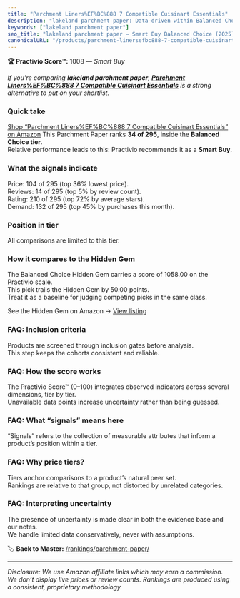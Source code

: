 ```yaml
---
title: "Parchment Liners%EF%BC%888 7 Compatible Cuisinart Essentials"
description: "lakeland parchment paper: Data-driven within Balanced Choice ranking using the Practivio Score™. Positioned by quality, value, demand, findability, momentum."
keywords: ["lakeland parchment paper"]
seo_title: "lakeland parchment paper — Smart Buy Balanced Choice (2025)"
canonicalURL: "/products/parchment-linersefbc888-7-compatible-cuisinart-essentials-B07QXQRHGC/"
---
```


**🏆 Practivio Score™:** 1008 — _Smart Buy_


*If you're comparing **lakeland parchment paper**, **[Parchment Liners%EF%BC%888 7 Compatible Cuisinart Essentials](https://www.amazon.com/dp/B07QXQRHGC?tag=practivio-20)** is a strong alternative to put on your shortlist.*
### Quick take
[Shop “Parchment Liners%EF%BC%888 7 Compatible Cuisinart Essentials” on Amazon](https://www.amazon.com/dp/B07QXQRHGC?tag=practivio-20)
This Parchment Paper ranks **34 of 295**, inside the **Balanced Choice tier**.  
Relative performance leads to this: Practivio recommends it as a **Smart Buy**.

### What the signals indicate
Price: 104 of 295 (top 36% lowest price).  
Reviews: 14 of 295 (top 5% by review count).  
Rating: 210 of 295 (top 72% by average stars).  
Demand: 132 of 295 (top 45% by purchases this month).

### Position in tier
All comparisons are limited to this tier.

### How it compares to the Hidden Gem
The Balanced Choice Hidden Gem carries a score of 1058.00 on the Practivio scale.  
This pick trails the Hidden Gem by 50.00 points.  
Treat it as a baseline for judging competing picks in the same class.  

See the Hidden Gem on Amazon → [View listing](https://www.amazon.com/dp/B0B6PLG6G2?tag=practivio-20)

### FAQ: Inclusion criteria
Products are screened through inclusion gates before analysis.  
This step keeps the cohorts consistent and reliable.

### FAQ: How the score works
The Practivio Score™ (0–100) integrates observed indicators across several dimensions, tier by tier.  
Unavailable data points increase uncertainty rather than being guessed.

### FAQ: What “signals” means here
“Signals” refers to the collection of measurable attributes that inform a product’s position within a tier.

### FAQ: Why price tiers?
Tiers anchor comparisons to a product’s natural peer set.  
Rankings are relative to that group, not distorted by unrelated categories.

### FAQ: Interpreting uncertainty
The presence of uncertainty is made clear in both the evidence base and our notes.  
We handle limited data conservatively, never with assumptions.


🏷️ **Back to Master:** [/rankings/parchment-paper/](/rankings/parchment-paper/)

---
_Disclosure: We use Amazon affiliate links which may earn a commission. We don’t display live prices or review counts. Rankings are produced using a consistent, proprietary methodology._
